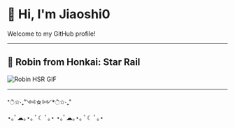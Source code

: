 # 👋 Hi, I'm Jiaoshi0

Welcome to my GitHub profile!

---

## 🌟 Robin from Honkai: Star Rail

![Robin HSR GIF](https://media.tenor.com/8ZrV7QJwF5gAAAAC/robin-honkai-star-rail.gif)

---

*ੈ✩‧₊˚༺☆༻*ੈ✩‧₊˚  
⋆｡ﾟ☁︎｡⋆｡ ﾟ☾ ﾟ｡⋆  ⋆｡ﾟ☁︎｡⋆｡ ﾟ☾ ﾟ｡⋆

<!--
To use your own images or GIFs:
- Upload them to your repo (e.g., images/banner.png) and use a relative path:
  ![Banner](images/banner.png)
- Or use a direct URL if hosted elsewhere.
-->
